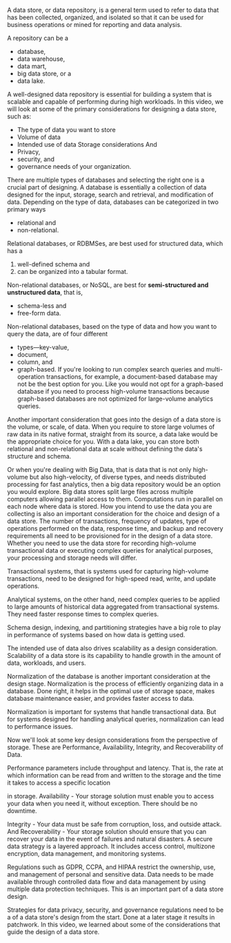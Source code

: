 A data store, or data repository, is a general term used to refer to data that has been collected, organized, and isolated so that it can be used for business operations or mined for reporting and data analysis. 

A repository can be a 
- database, 
- data warehouse, 
- data mart, 
- big data store, or a 
- data lake. 

A well-designed data repository is essential for building a system that is scalable and capable of performing during high workloads. In this video, we will look at some of the
primary considerations for designing a data store, such as: 
- The type of data you want to store 
- Volume of data 
- Intended use of data Storage considerations And 
- Privacy, 
- security, and 
- governance needs of your organization. 

There are multiple types of databases and selecting the right one is a crucial part of designing. A database is essentially a collection of data designed for the input, storage, search and retrieval, and modification of data. Depending on the type of data, databases can be categorized in two primary ways 
- relational and 
- non-relational. 

Relational databases, or RDBMSes, are best used for structured data, which has a 
1. well-defined schema and 
2. can be organized into a tabular format. 

Non-relational databases, or NoSQL, are best for **semi-structured and unstructured data**, that is, 
- schema-less and 
- free-form data. 

Non-relational databases, based on the type of data and how you want to query the data, are of four different 
- types—key-value, 
- document,
- column, and 
- graph-based. 
If you're looking to run complex search queries and multi-operation transactions, for example, a document-based database may not be the best option for you. Like you would not opt for a graph-based database if you need to process high-volume transactions because graph-based databases are not optimized for large-volume analytics queries. 

Another important consideration that goes into the design of a data store is the volume, or scale, of data. When you require to store large volumes of raw data in its native format, straight from its source, a data lake would be the appropriate choice for you. With a data lake, you can store both relational and non-relational data at scale without defining the data's structure and schema. 

Or when you're dealing with Big Data, that is data that is not only high-volume but also high-velocity, of diverse types, and needs distributed processing for fast analytics, then a big data repository would be an option you would explore. Big data stores split large files across multiple computers allowing parallel access to them. Computations run in parallel on each node where data is stored. How you intend to use the data you are collecting is also an important consideration for the choice and design of a data store. The number of transactions, frequency of updates, type of operations performed on the data, response time, and backup and recovery requirements all need to be provisioned for in the design of a data store. Whether you need to use the data store for recording high-volume transactional data or executing complex queries for analytical purposes, your processing and storage needs will differ. 

Transactional systems, that is systems used for capturing high-volume transactions, need to be designed for high-speed read, write, and update operations. 

Analytical systems, on the other hand, need complex queries to be applied to large amounts of historical data aggregated from transactional systems. They need faster response times to complex queries. 

Schema design, indexing, and partitioning strategies have a big role to play in performance of systems based on how data is getting used. 

The intended use of data also drives scalability as a design consideration. Scalability of a data store is its capability to handle growth in the amount of data, workloads, and users. 

Normalization of the database is another important consideration at the design stage. Normalization is the process of efficiently organizing data in a database. Done right, it helps in the optimal use of storage space, makes database maintenance easier, and provides faster access to data. 

Normalization is important for systems that handle transactional data. But for systems designed for handling analytical queries, normalization can lead to performance issues.

Now we'll look at some key design considerations from the perspective of storage. These are Performance, Availability, Integrity, and Recoverability of Data. 

Performance parameters include throughput and latency. That is, the rate at which information can be read from and written to the storage and the time it takes to access a specific location

in storage. Availability - Your storage solution must enable you to access your data when you need it, without exception. There should be no downtime. 

Integrity - Your data must be safe from corruption, loss, and outside attack. And Recoverability - Your storage solution should ensure that you can recover your data in the event of failures and natural disasters. A secure data strategy is a layered approach. It includes access control, multizone encryption, data management, and monitoring systems. 

Regulations such as GDPR, CCPA, and HIPAA restrict the ownership, use, and management of personal and sensitive data. Data needs to be made available through controlled
data flow and data management by using multiple data protection techniques. This is an important part of a data store design. 

Strategies for data privacy, security, and governance regulations need to be a of a data store's design from the start. Done at a later stage it results in patchwork. In this video, we learned about some of the considerations that guide the design of a data store.